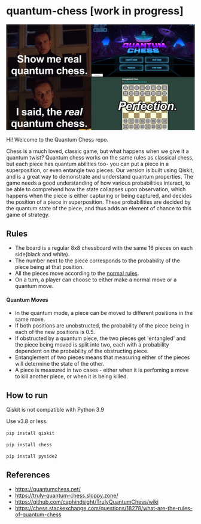 # quantum-chess [work in progress]

![](https://github.com/SunilBoopalan/quantum-chess/blob/main/Media/Poster.png)

Hi! Welcome to the Quantum Chess repo.

Chess is a much loved, classic game, but what happens when we give it a quantum twist? Quantum chess works on the same rules as classical chess, but each piece has quantum abilities too- you can put a piece in a superposition, or even entangle two pieces. Our version is built using Qiskit, and is a great way to demonstrate and understand quantum properties. The game needs a good understanding of how various probabilities interact, to be able to comprehend how the state collapses upon observation, which happens when the piece is either capturing or being captured, and decides the position of a piece in superposition. These probabilities are decided by the quantum state of the piece, and thus adds an element of chance to this game of strategy.

## Rules
- The board is a regular 8x8 chessboard with the same 16 pieces on each side(black and white).
- The number next to the piece corresponds to the probability of the piece being at that position.
- All the pieces move according to the [normal rules](https://www.chess.com/learn-how-to-play-chess#chess-pieces-move).
- On a turn, a player can choose to either make a normal move or a quantum move.

#### Quantum Moves
- In the quantum mode, a piece can be moved to different positions in the same move.
- If both positions are unobstructed, the probability of the piece being in each of the new positions is 0.5.
- If obstructed by a quantum piece, the two pieces get 'entangled' and the piece being moved is split into two, each with a probability dependent on the probability of the obstructing piece.
- Entanglement of two pieces means that measuring either of the pieces will determine the state of the other.
- A piece is measured in two cases - either when it is perfoming a move to kill another piece, or when it is being killed.

## How to run
Qiskit is not compatible with Python 3.9

Use v3.8 or less.

`pip install qiskit`

`pip install chess`

`pip install pyside2`

## References
- https://quantumchess.net/
- https://truly-quantum-chess.sloppy.zone/
- https://github.com/caphindsight/TrulyQuantumChess/wiki
- https://chess.stackexchange.com/questions/18278/what-are-the-rules-of-quantum-chess
